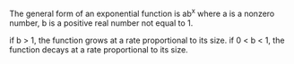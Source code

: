 The general form of an exponential function is ab<sup>x</sup>  where a is a nonzero number, b is a positive real number not equal to 1.

if b > 1, the function grows at a rate proportional to its size.
if 0 < b < 1, the function decays at a rate proportional to its size.